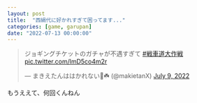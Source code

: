 ```yaml
---
layout: post
title:  "西絹代に好かれすぎて困ってます..."
categories: [game, garupan]
date: "2022-07-13 00:00:00"
---
```


<blockquote class="twitter-tweet tw-align-center" data-conversation="none"><p lang="ja" dir="ltr">ジョギングチケットのガチャが不遇すぎて <a href="https://twitter.com/hashtag/%E6%88%A6%E8%BB%8A%E9%81%93%E5%A4%A7%E4%BD%9C%E6%88%A6?src=hash&amp;ref_src=twsrc%5Etfw">#戦車道大作戦</a> <a href="https://t.co/lmD5co4m2r">pic.twitter.com/lmD5co4m2r</a></p>&mdash; まきえたんははかれない🥦☘️ (@makietanX) <a href="https://twitter.com/makietanX/status/1545804344557453314?ref_src=twsrc%5Etfw">July 9, 2022</a></blockquote> <script async src="https://platform.twitter.com/widgets.js" charset="utf-8"></script>

もうええて、何回くんねん

